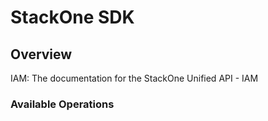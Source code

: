 # StackOne SDK

## Overview

IAM: The documentation for the StackOne Unified API - IAM

### Available Operations
